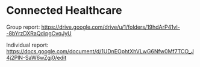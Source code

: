 # Connected Healthcare  

Group report: https://drive.google.com/drive/u/1/folders/19hdArP41vl--8bYrzDXRaQdipgCvqJyU  

Individual report: https://docs.google.com/document/d/1UDnEOphtXhVLwG6Nfw0Mf7TCO_J4j2PlN-SaW6wZgj0/edit  

